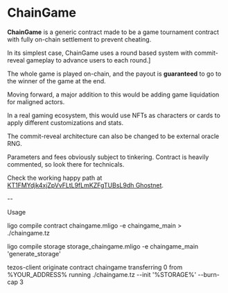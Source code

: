 # ChainGame

**ChainGame** is a generic contract made to be a game tournament contract with fully on-chain settlement to prevent cheating.

In its simplest case, ChainGame uses a round based system with commit-reveal gameplay to advance users to each round.]

The whole game is played on-chain, and the payout is **guaranteed** to go to the winner of the game at the end.

Moving forward, a major addition to this would be adding game liquidation for maligned actors.

In a real gaming ecosystem, this would use NFTs as characters or cards to apply different customizations and stats.

The commit-reveal architecture can also be changed to be external oracle RNG.

Parameters and fees obviously subject to tinkering. Contract is heavily commented, so look there for technicals.

Check the working happy path at [KT1FMYdjk4xjZpVvFLtL9fLmKZFgTUBsL9dh Ghostnet](https://better-call.dev/ghostnet/KT1FMYdjk4xjZpVvFLtL9fLmKZFgTUBsL9dh/operations).

--

Usage

ligo compile contract chaingame.mligo -e chaingame_main > ./chaingame.tz

ligo compile storage storage_chaingame.mligo -e chaingame_main 'generate_storage'

tezos-client originate contract chaingame transferring 0 from %YOUR_ADDRESS% running ./chaingame.tz --init '%STORAGE%' --burn-cap 3
